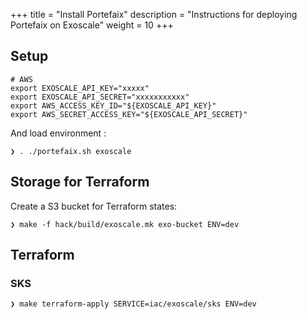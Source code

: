 +++
title = "Install Portefaix"
description = "Instructions for deploying Portefaix on Exoscale"
weight = 10
+++

<a id="exo"></a>

## Setup

```shell
# AWS
export EXOSCALE_API_KEY="xxxxx"
export EXOSCALE_API_SECRET="xxxxxxxxxxx"
export AWS_ACCESS_KEY_ID="${EXOSCALE_API_KEY}"
export AWS_SECRET_ACCESS_KEY="${EXOSCALE_API_SECRET}"
```

And load environment :

```shell
❯ . ./portefaix.sh exoscale
```

## Storage for Terraform

Create a S3 bucket for Terraform states:

```shell
❯ make -f hack/build/exoscale.mk exo-bucket ENV=dev
```

## Terraform

### SKS

```shell
❯ make terraform-apply SERVICE=iac/exoscale/sks ENV=dev
```
